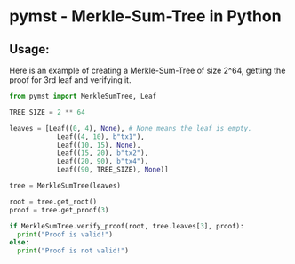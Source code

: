 # pymst - Merkle-Sum-Tree in Python

## Usage:

Here is an example of creating a Merkle-Sum-Tree of size 2^64, getting the proof
for 3rd leaf and verifying it.

```py
from pymst import MerkleSumTree, Leaf

TREE_SIZE = 2 ** 64

leaves = [Leaf((0, 4), None), # None means the leaf is empty.
            Leaf((4, 10), b"tx1"),
            Leaf((10, 15), None),
            Leaf((15, 20), b"tx2"),
            Leaf((20, 90), b"tx4"),
            Leaf((90, TREE_SIZE), None)]

tree = MerkleSumTree(leaves)

root = tree.get_root()
proof = tree.get_proof(3)

if MerkleSumTree.verify_proof(root, tree.leaves[3], proof):
  print("Proof is valid!")
else:
  print("Proof is not valid!")
```
